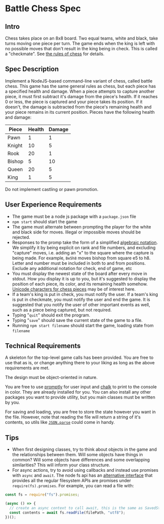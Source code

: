 # Battle Chess Spec

## Intro

Chess takes place on an 8x8 board. Two equal teams, white and black, take turns moving one piece per
turn. The game ends when the king is left with no possible moves that don't result in the king being
in check. This is called a "checkmate". See
[the rules of chess](https://www.chesscentral.com/pages/first-moves-in-chess/the-rules-of-chess.html)
for details.

## Spec Description

Implement a NodeJS-based command-line variant of chess, called battle chess. This game has the same
general rules as chess, but each piece has a specified health and damage. When a piece attempts to
capture another piece, it must first subtract it's damage from the piece's health. If it reaches 0
or less, the piece is captured and your piece takes its position. If it doesn't, the damage is
subtracted from the piece's remaining health and your piece remains in its current position. Pieces
have the following health and damage:

| Piece  | Health | Damage |
| ------ | ------ | ------ |
| Pawn   | 1      | 1      |
| Knight | 10     | 5      |
| Rook   | 20     | 1      |
| Bishop | 5      | 10     |
| Queen  | 20     | 5      |
| King   | 1      | 5      |

Do not implement castling or pawn promotion.

## User Experience Requirements

- The game must be a node js package with a `package.json` file
- `npm start` should start the game
- The game must alternate between prompting the player for the white and black side for moves.
  Illegal or impossible moves should be rejected.
- Responses to the promp take the form of a simplified
  [algebraic notation](<https://en.wikipedia.org/wiki/Algebraic_notation_(chess)>). We simplify it
  by being explicit on rank and file numbers, and excluding "capture" moves, i.e. adding an "x" to
  the square where the capture is being made. For example, `Be5h8` moves bishop from square e5 to
  h8. Letter and number must be included in both to and from positions. Exclude any additional
  notation for check, end of game, etc
- You must display the newest state of the board after every move in stdout. How you display it is
  up to you, but it's suggested to display the position of each piece, its color, and its remaining
  health somehow.
  [Unicode characters for chess pieces](https://en.wikipedia.org/wiki/Chess_symbols_in_Unicode) may
  be of interest here.
- If a team's king is put in check, you must notify the user. If a team's king is put in checkmate,
  you must notify the user and end the game. It is suggested that you notify the user of other
  important events as well, such as a piece being captured, but not required.
- Typing "`quit`" should exit the program.
- Typing "`save`" should save the current state of the game to a file.
- Running `npm start filename` should start the game, loading state from `filename`

## Technical Requirements

A skeleton for the top-level game calls has been provided. You are free to use that as is, or change
anything there to your liking as long as the above requirements are met.

The design must be object-oriented in nature.

You are free to use [promptly](https://www.npmjs.com/package/promptly) for user input and
[chalk](https://www.npmjs.com/package/chalk) to print to the console in color. They are already
installed for you. You can also install any other packages you want to provide utility, but you main
classes must be written by you.

For saving and loading, you are free to store the state however you want in the file. However, note
that reading the file will return a string of it's contents, so utils like
[`JSON.parse`](https://developer.mozilla.org/en-US/docs/Web/JavaScript/Reference/Global_Objects/JSON/parse)
could come in handy.

## Tips

- When first designing classes, try to think about objects in the game and the relationships between
  them. Will some objects have things in common? Will some objects have differences and some
  overlapping similarities? This will inform your class structure.
- For async actions, try to avoid using callbacks and instead use promises with `async` and `await`.
  The node fs api has an
  [alternative interface](https://nodejs.org/dist/latest-v10.x/docs/api/fs.html#fs_fs_promises_api)
  that provides all the regular filesystem APIs are promises under `require(fs).promises`. For
  example, you can read a file with:

```js
const fs = require("fs").promises;

(async () => {
  // create an async context to call await, this is the same as SavedStateLoader.load
  const contents = await fs.readFile(filePath, "utf8");
})();
```
